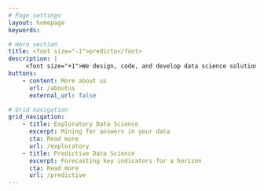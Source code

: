 ```yaml
---
# Page settings
layout: homepage
keywords:

# Hero section
title: <font size="-1">predicto</font>
description: |
     <font size="+1">We design, code, and develop data science solutions.<br>Noiselessly.</font>
buttons:
    - content: More about us
      url: /aboutus
      external_url: false

# Grid navigation
grid_navigation:
    - title: Exploratory Data Science
      excerpt: Mining for answers in your data
      cta: Read more
      url: /exploratory      
    - title: Predictive Data Science
      excerpt: Forecasting key indicators for a horizon
      cta: Read more
      url: /predictive 
---
```

